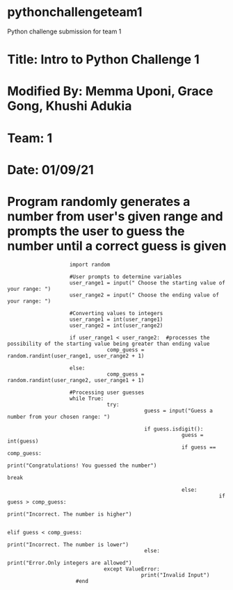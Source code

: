 # pythonchallengeteam1
Python challenge submission for team 1

# Title: Intro to Python Challenge 1
# Modified By: Memma Uponi, Grace Gong, Khushi Adukia 
# Team: 1
# Date: 01/09/21

# Program randomly generates a number from user's given range and prompts the user to guess the number until a correct guess is given


                        
                        import random
                        
                        #User prompts to determine variables
                        user_range1 = input(" Choose the starting value of your range: ") 
                        user_range2 = input(" Choose the ending value of your range: ") 
                        
                        #Converting values to integers
                        user_range1 = int(user_range1) 
                        user_range2 = int(user_range2) 
                        
                        if user_range1 < user_range2:  #processes the possibility of the starting value being greater than ending value 
                                    comp_guess = random.randint(user_range1, user_range2 + 1) 
                              
                        else: 
                                    comp_guess = random.randint(user_range2, user_range1 + 1)  
                        
                        #Processing user guesses 
                        while True: 
                                    try: 
                                                guess = input("Guess a number from your chosen range: ")

                                                if guess.isdigit():
                                                            guess = int(guess)
                                                            if guess == comp_guess:
                                                                        print("Congratulations! You guessed the number")
                                                                        break

                                                            else: 
                                                                        if guess > comp_guess:
                                                                                    print("Incorrect. The number is higher")

                                                                        elif guess < comp_guess:
                                                                                    print("Incorrect. The number is lower")
                                                else:
                                                            print("Error.Only integers are allowed")
                                   except ValueError:
                                               print("Invalid Input")
                          #end

